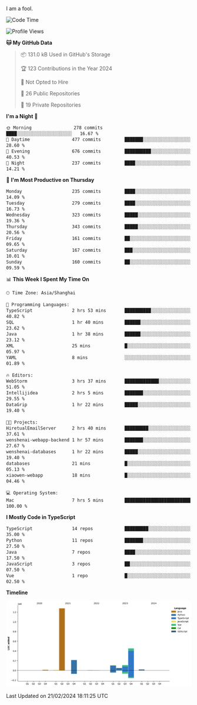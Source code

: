 I am a fool.

<!--START_SECTION:waka-->
![Code Time](http://img.shields.io/badge/Code%20Time-1%2C202%20hrs%2044%20mins-blue)

![Profile Views](http://img.shields.io/badge/Profile%20Views-0-blue)

**🐱 My GitHub Data** 

> 📦 131.0 kB Used in GitHub's Storage 
 > 
> 🏆 123 Contributions in the Year 2024
 > 
> 🚫 Not Opted to Hire
 > 
> 📜 26 Public Repositories 
 > 
> 🔑 19 Private Repositories 
 > 
**I'm a Night 🦉** 

```text
🌞 Morning                278 commits         ████░░░░░░░░░░░░░░░░░░░░░   16.67 % 
🌆 Daytime                477 commits         ███████░░░░░░░░░░░░░░░░░░   28.60 % 
🌃 Evening                676 commits         ██████████░░░░░░░░░░░░░░░   40.53 % 
🌙 Night                  237 commits         ████░░░░░░░░░░░░░░░░░░░░░   14.21 % 
```
📅 **I'm Most Productive on Thursday** 

```text
Monday                   235 commits         ████░░░░░░░░░░░░░░░░░░░░░   14.09 % 
Tuesday                  279 commits         ████░░░░░░░░░░░░░░░░░░░░░   16.73 % 
Wednesday                323 commits         █████░░░░░░░░░░░░░░░░░░░░   19.36 % 
Thursday                 343 commits         █████░░░░░░░░░░░░░░░░░░░░   20.56 % 
Friday                   161 commits         ██░░░░░░░░░░░░░░░░░░░░░░░   09.65 % 
Saturday                 167 commits         ███░░░░░░░░░░░░░░░░░░░░░░   10.01 % 
Sunday                   160 commits         ██░░░░░░░░░░░░░░░░░░░░░░░   09.59 % 
```


📊 **This Week I Spent My Time On** 

```text
🕑︎ Time Zone: Asia/Shanghai

💬 Programming Languages: 
TypeScript               2 hrs 53 mins       ██████████░░░░░░░░░░░░░░░   40.82 % 
SQL                      1 hr 40 mins        ██████░░░░░░░░░░░░░░░░░░░   23.62 % 
Java                     1 hr 38 mins        ██████░░░░░░░░░░░░░░░░░░░   23.12 % 
XML                      25 mins             █░░░░░░░░░░░░░░░░░░░░░░░░   05.97 % 
YAML                     8 mins              ░░░░░░░░░░░░░░░░░░░░░░░░░   01.89 % 

🔥 Editors: 
WebStorm                 3 hrs 37 mins       █████████████░░░░░░░░░░░░   51.05 % 
Intellijidea             2 hrs 5 mins        ███████░░░░░░░░░░░░░░░░░░   29.55 % 
DataGrip                 1 hr 22 mins        █████░░░░░░░░░░░░░░░░░░░░   19.40 % 

🐱‍💻 Projects: 
HiretualEmailServer      2 hrs 40 mins       █████████░░░░░░░░░░░░░░░░   37.61 % 
wenshenai-webapp-backend 1 hr 57 mins        ███████░░░░░░░░░░░░░░░░░░   27.67 % 
wenshenai-databases      1 hr 22 mins        █████░░░░░░░░░░░░░░░░░░░░   19.40 % 
databases                21 mins             █░░░░░░░░░░░░░░░░░░░░░░░░   05.13 % 
xiaowen-webapp           18 mins             █░░░░░░░░░░░░░░░░░░░░░░░░   04.46 % 

💻 Operating System: 
Mac                      7 hrs 5 mins        █████████████████████████   100.00 % 
```

**I Mostly Code in TypeScript** 

```text
TypeScript               14 repos            █████████░░░░░░░░░░░░░░░░   35.00 % 
Python                   11 repos            ███████░░░░░░░░░░░░░░░░░░   27.50 % 
Java                     7 repos             ████░░░░░░░░░░░░░░░░░░░░░   17.50 % 
JavaScript               3 repos             ██░░░░░░░░░░░░░░░░░░░░░░░   07.50 % 
Vue                      1 repo              █░░░░░░░░░░░░░░░░░░░░░░░░   02.50 % 
```



**Timeline**

![Lines of Code chart](https://raw.githubusercontent.com/VeejaLiu/VeejaLiu/master/assets/bar_graph.png)


 Last Updated on 21/02/2024 18:11:25 UTC
<!--END_SECTION:waka-->
